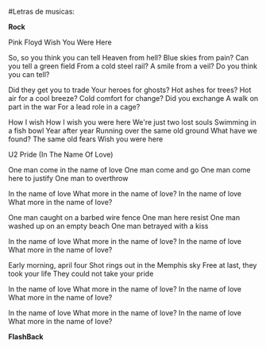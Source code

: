 #Letras de musicas:

**Rock**

Pink Floyd
Wish You Were Here

So, so you think you can tell
Heaven from hell?
Blue skies from pain?
Can you tell a green field
From a cold steel rail?
A smile from a veil?
Do you think you can tell?

Did they get you to trade
Your heroes for ghosts?
Hot ashes for trees?
Hot air for a cool breeze?
Cold comfort for change?
Did you exchange
A walk on part in the war
For a lead role in a cage?

How I wish
How I wish you were here
We're just two lost souls
Swimming in a fish bowl
Year after year
Running over the same old ground
What have we found?
The same old fears
Wish you were here


U2
Pride (In The Name Of Love)

One man come in the name of love
One man come and go
One man come here to justify
One man to overthrow

In the name of love
What more in the name of love?
In the name of love
What more in the name of love?

One man caught on a barbed wire fence
One man here resist
One man washed up on an empty beach
One man betrayed with a kiss

In the name of love
What more in the name of love?
In the name of love
What more in the name of love?

Early morning, april four
Shot rings out in the Memphis sky
Free at last, they took your life
They could not take your pride

In the name of love
What more in the name of love?
In the name of love
What more in the name of love?

In the name of love
What more in the name of love?
In the name of love
What more in the name of love?

**FlashBack**
